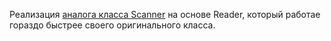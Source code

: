 Реализация [аналога класса Scanner](Scanner.java) на основе Reader, который работае гораздо быстрее своего оригинального класса. 
